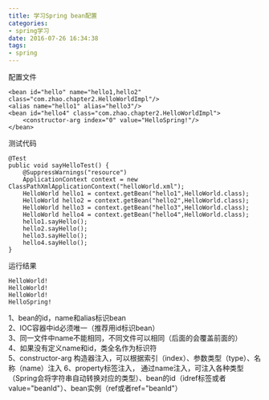 ```yaml
---
title: 学习Spring bean配置
categories:
- spring学习
date: 2016-07-26 16:34:38
tags:
- spring
---
```


配置文件
```
<bean id="hello" name="hello1,hello2" class="com.zhao.chapter2.HelloWorldImpl"/>
<alias name="hello1" alias="hello3"/>
<bean id="hello4" class="com.zhao.chapter2.HelloWorldImpl">
    <constructor-arg index="0" value="HelloSpring!"/>
</bean> 
```
测试代码
```
@Test
public void sayHelloTest() {
	@SuppressWarnings("resource")
	ApplicationContext context = new ClassPathXmlApplicationContext("helloWorld.xml");
	HelloWorld hello1 = context.getBean("hello1",HelloWorld.class);
	HelloWorld hello2 = context.getBean("hello2",HelloWorld.class);
	HelloWorld hello3 = context.getBean("hello3",HelloWorld.class);
	HelloWorld hello4 = context.getBean("hello4",HelloWorld.class);
	hello1.sayHello();
	hello2.sayHello();
	hello3.sayHello();
	hello4.sayHello();
}
```
<!--more-->
运行结果
```
HelloWorld!
HelloWorld!
HelloWorld!
HelloSpring!
```
1、bean的id，name和alias标识bean  
2、IOC容器中id必须唯一（推荐用id标识bean）  
3、同一文件中name不能相同，不同文件可以相同（后面的会覆盖前面的）  
4、如果没有定义name和id，类全名作为标识符  
5、constructor-arg 构造器注入，可以根据索引（index）、参数类型（type）、名称（name）注入
6、property标签注入，<property name="message" value="Hello World!"/>  通过name注入，可注入各种类型（Spring会将字符串自动转换对应的类型）、bean的id（idref标签或者value="beanId"）、bean实例（ref或者ref="beanId"）  

